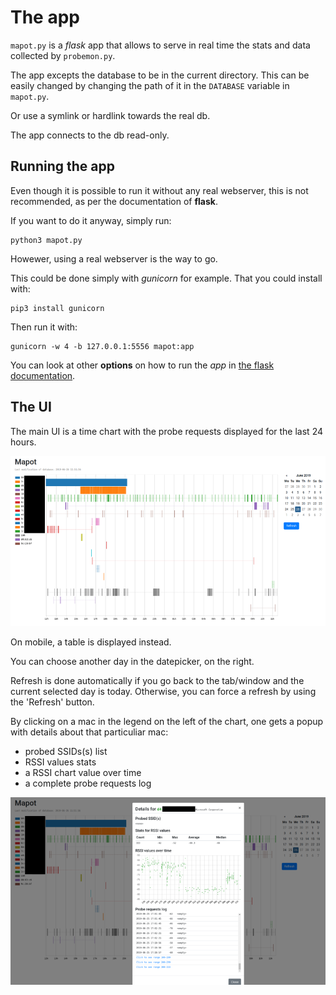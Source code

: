 # The app
`mapot.py` is a *flask* app that allows to serve in real time the stats and data collected by `probemon.py`.

The app excepts the database to be in the current directory. This can be easily changed by changing the path of it in the `DATABASE` variable in `mapot.py`.

Or use a symlink or hardlink towards the real db.

The app connects to the db read-only.

## Running the app
Even though it is possible to run it without any real webserver, this is not recommended, as per the documentation of **flask**.

If you want to do it anyway, simply run:

    python3 mapot.py

Howewer, using a real webserver is the way to go.

This could be done simply with *gunicorn* for example. That you could install with:

    pip3 install gunicorn

Then run it with:

    gunicorn -w 4 -b 127.0.0.1:5556 mapot:app

You can look at other **options** on how to run the *app* in [the flask documentation](https://flask.palletsprojects.com/en/1.1.x/deploying/).

## The UI
The main UI is a time chart with the probe requests displayed for the last 24 hours.

![Flask app main UI](../../screenshots/mapot-main-ui.png)

On mobile, a table is displayed instead.

You can choose another day in the datepicker, on the right.

Refresh is done automatically if you go back to the tab/window and the current selected day is today. Otherwise, you can force a refresh by using the 'Refresh' button.

By clicking on a mac in the legend on the left of the chart, one gets a popup with details about that particuliar mac:
- probed SSIDs(s) list
- RSSI values stats
- a RSSI chart value over time
- a complete probe requests log

![Popup over details](../../screenshots/mapot-popup.png)
